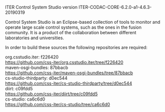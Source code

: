 ITER Control System Studio version ITER-CODAC-CORE-6.2.0-a1-4.6.3-20190319

Control System Studio is an Eclipse-based collection of tools
to monitor and operate large scale control systems, such as the
ones in the fusion community. It is a product of the collaboration
between different laboratories and universities.

In order to build these sources the following repositories are required:

org.csstudio.iter: f226420  
<https://github.com/css-iter/org.csstudio.iter/tree/f226420>  
maven-osgi-bundles: 87bbacb  
<https://github.com/css-iter/maven-osgi-bundles/tree/87bbacb>  
cs-studio-thirdparty: d0ec544  
<https://github.com/css-iter/cs-studio-thirdparty/tree/d0ec544>  
diirt: c09fdd5  
<https://github.com/css-iter/diirt/tree/c09fdd5>  
cs-studio: ca6c6d0  
<https://github.com/css-iter/cs-studio/tree/ca6c6d0>  
